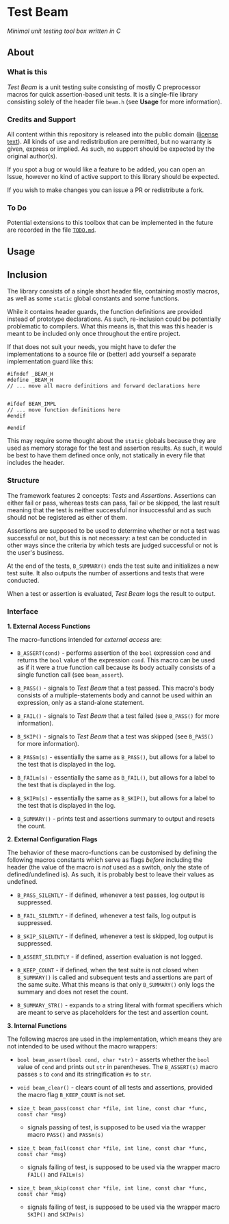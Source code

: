 # Test Beam

_Minimal unit testing tool box written in C_

## About

### What is this

_Test Beam_ is a unit testing suite consisting of mostly C preprocessor 
macros for quick assertion-based unit tests. It is a single-file library 
consisting solely of the header file `beam.h` (see **Usage** for more 
information).

### Credits and Support

All content within this repository is released into the public domain 
([license 
text](https://github.com/ess3sq/test-beam/blob/master/LICENSE)). All 
kinds of use and redistribution are permitted, but no warranty is given, 
express or implied. As such, no support should be expected by the 
original author(s).

If you spot a bug or would like a feature to be added, you can open an 
Issue, however no kind of active support to this library should be 
expected.

If you wish to make changes you can issue a PR or redistribute a fork.

### To Do

Potential extensions to this toolbox that can be implemented in the future
are recorded in the file [`TODO.md`](https://github.com/ess3sq/test-beam/blob/master/TODO.md).

## Usage

## Inclusion

The library consists of a single short header file, containing mostly 
macros, as well as some `static` global constants and some functions.

While it contains header guards, the function definitions are provided 
instead of prototype declarations. As such, re-inclusion could be 
potentially problematic to compilers. What this means is, that this was 
this header is meant to be included only once throughout the entire 
project.

If that does not suit your needs, you might have to defer the 
implementations to a source file or (better) add yourself a separate 
implementation guard like this:

	#ifndef _BEAM_H
	#define _BEAM_H
	// ... move all macro definitions and forward declarations here
	

	#ifdef BEAM_IMPL
	// ... move function definitions here
	#endif

	#endif

This may require some thought about the `static` globals because they 
are used as memory storage for the test and assertion results. As such, 
it would be best to have them defined once only, not statically in every 
file that includes the header.

### Structure

The framework features 2 concepts: _Tests_ and _Assertions_. Assertions 
can either fail or pass, whereas tests can pass, fail or be skipped, the 
last result meaning that the test is neither successful nor insuccessful 
and as such should not be registered as either of them.

Assertions are supposed to be used to determine whether or not a test 
was successful or not, but this is not necessary: a test can be 
conducted in other ways since the criteria by which tests are judged 
successful or not is the user's business.

At the end of the tests, `B_SUMMARY()` ends the test suite and 
initializes a new test suite. It also outputs the number of assertions 
and tests that were conducted.

When a test or assertion is evaluated, _Test Beam_ logs the result to 
output.

### Interface

**1. External Access Functions**

The macro-functions intended for _external access_ are:

* `B_ASSERT(cond)` - performs assertion of the `bool` expression `cond` 
  and returns the `bool` value of the expression `cond`. This macro can 
  be used as if it were a true function call because its body actually 
  consists of a single function call (see `beam_assert`).

* `B_PASS()` - signals to _Test Beam_ that a test passed. This macro's 
  body consists of a multiple-statements body and cannot be used within 
  an expression, only as a stand-alone statement.

* `B_FAIL()` - signals to _Test Beam_ that a test failed (see `B_PASS()` 
  for more information).

* `B_SKIP()` - signals to _Test Beam_ that a test was skipped (see 
  `B_PASS()` for more information).

* `B_PASSm(s)` - essentially the same as `B_PASS()`, but allows for a 
  label to the test that is displayed in the log.

* `B_FAILm(s)` - essentially the same as `B_FAIL()`, but allows for a 
  label to the test that is displayed in the log.

* `B_SKIPm(s)` - essentially the same as `B_SKIP()`, but allows for a 
  label to the test that is displayed in the log.

* `B_SUMMARY()` - prints test and assertions summary to output and 
  resets the count.


**2. External Configuration Flags**

The behavior of these macro-functions can be customised by defining the 
following macros constants which serve as flags _before_ including the 
header (the value of the macro is _not_ used as a switch, only the state 
of defined/undefined is). As such, it is probably best to leave their 
values as undefined.

* `B_PASS_SILENTLY` - if defined, whenever a test passes, log output is 
  suppressed.

* `B_FAIL_SILENTLY` - if defined, whenever a test fails, log output is 
  suppressed.

* `B_SKIP_SILENTLY` - if defined, whenever a test is skipped, log output 
  is suppressed.

* `B_ASSERT_SILENTLY` - if defined, assertion evaluation is not logged.

* `B_KEEP_COUNT` - if defined, when the test suite is not closed when 
  `B_SUMMARY()` is called and subsequent tests and assertions are part 
  of the same suite. What this means is that only `B_SUMMARY()` only 
  logs the summary and does not reset the count.


* `B_SUMMARY_STR()` - expands to a string literal with format specifiers 
  which are meant to serve as placeholders for the test and assertion 
  count.


**3. Internal Functions**

The following macros are used in the implementation, which means they are
not intended to be used without the macro wrappers:

* `bool beam_assert(bool cond, char *str)` - asserts whether the `bool`
  value of `cond` and prints out `str` in parentheses. The `B_ASSERT(s)`
  macro passes `s` to `cond` and its stringification `#s` to `str`.
  
* `void beam_clear()` - clears count of all tests and assertions, provided
  the macro flag `B_KEEP_COUNT` is not set.
  
* `size_t beam_pass(const char *file, int line, const char *func, const char *msg)`
  - signals passing of test, is supposed to be used via the wrapper macro
    `PASS()` and `PASSm(s)`
    
* `size_t beam_fail(const char *file, int line, const char *func, const char *msg)`
  - signals failing of test, is supposed to be used via the wrapper macro
    `FAIL()` and `FAILm(s)`
    
* `size_t beam_skip(const char *file, int line, const char *func, const char *msg)`
  - signals failing of test, is supposed to be used via the wrapper macro
    `SKIP()` and `SKIPm(s)`
